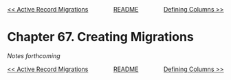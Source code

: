 <div>
<div style='float: left'><a href='ch66-active-record-migrations.md'>&lt;&lt; Active Record Migrations</a></div>
<div style='float: right'><a href='ch68-defining-columns.md'>Defining Columns &gt;&gt;</a></div>
<div style='float: inline-auto;text-align:center'><a href='README.md'>README</a></div>
<div style="clear: both"></div>
</div>

# Chapter 67. Creating Migrations

*Notes forthcoming*

<div>
<div style='float: left'><a href='ch66-active-record-migrations.md'>&lt;&lt; Active Record Migrations</a></div>
<div style='float: right'><a href='ch68-defining-columns.md'>Defining Columns &gt;&gt;</a></div>
<div style='float: inline-auto;text-align:center'><a href='README.md'>README</a></div>
<div style="clear: both"></div>
</div>